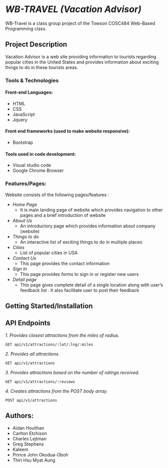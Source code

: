 # *WB-TRAVEL (Vacation Advisor)*

WB-Travel is a class group project of the Towson COSC484 Web-Based Programming class.

## Project Description

Vacation Advisor is a web site providing information to tourists regarding popular cities in the United States and provides  information about exciting things to do in these tourists areas.

### Tools & Technologies
#### Front-end Languages:
* HTML
* CSS
* JavaScript
* Jquery

#### Front end frameworks (used to make website responsive):
* Bootstrap

#### Tools used in code development:
* Visual studio code
* Google Chrome Browser

### Features/Pages:
Website consists of the following pages/features :
* *Home Page*
  * It is main landing page of website which provides navigation to other pages and a brief introduction of website
* *About Us*
  * An introductory page which provides information about company (website)
* *Things to do*
  * An interactive list of exciting things to do in multiple places
* *Cities*
  * List of popular cities in USA
* *Contact Us*
  * This page provides the contact information
* *Sign In*
  * This page provides forms to sign in or register new users
* *Detail page*
  * This page gives complete detail of a single location along with user’s feedback list . It also facilitate user to post their feedback



## Getting Started/Installation




## API Endpoints

*1. Provides closest attractions from the miles of radius.*

    GET api/v1/attractions/:lat/:lng/:miles

*2. Provides all attractions.*

    GET api/v1/attractions

*3. Provides attractions based on the number of ratings received.*

    GET api/v1/attractions/:reviews

*4. Creates attractions from the POST body array.*

    POST api/v1/attractions


## Authors:

* Aidan Houlihan
* Carlton Etchison
* Charles Lejtman
* Greg Stephens
* Kaleem
* Prince John Okodua-Oboh
* Thiri Hsu Myat Aung


